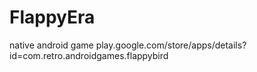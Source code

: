 # FlappyEra
native android game
play.google.com/store/apps/details?id=com.retro.androidgames.flappybird
